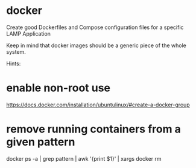 # docker
Create good Dockerfiles and Compose configuration files for a specific LAMP Application

Keep in mind that docker images should be a generic piece of the whole system.

Hints:
# enable non-root use
https://docs.docker.com/installation/ubuntulinux/#create-a-docker-group

# remove running containers from a given pattern
docker ps -a | grep pattern | awk '{print $1}' | xargs docker rm
